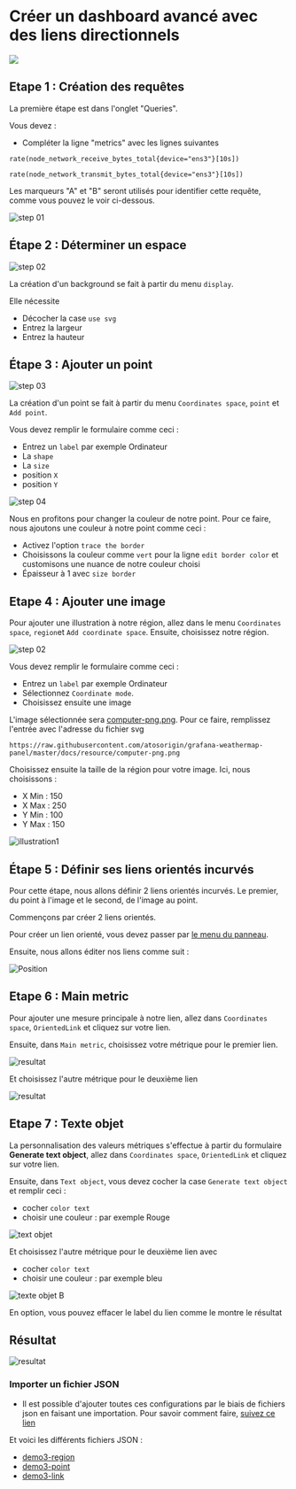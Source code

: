 # Créer un dashboard avancé avec des liens directionnels

[![](../../screenshots/other/Go-back.png)](README.md)

## Etape 1 : Création des requêtes

La première étape est dans l'onglet "Queries".

Vous devez :

- Compléter la ligne "metrics" avec les lignes suivantes

```
rate(node_network_receive_bytes_total{device="ens3"}[10s])

rate(node_network_transmit_bytes_total{device="ens3"}[10s])
```

Les marqueurs "A" et "B" seront utilisés pour identifier cette requête, comme vous pouvez le voir ci-dessous.

![step 01](../../screenshots/demo/tutorial03/query.jpg)

## Étape 2 : Déterminer un espace

![step 02](../../screenshots/demo/tutorial03/display.jpg)

La création d'un background se fait à partir du menu `display`.

Elle nécessite

- Décocher la case `use svg`
- Entrez la largeur
- Entrez la hauteur

## Étape 3 : Ajouter un point

![step 03](../../screenshots/demo/tutorial03/point1.png)

La création d'un point se fait à partir du menu `Coordinates space`, `point` et `Add point`.

Vous devez remplir le formulaire comme ceci :

- Entrez un `label` par exemple Ordinateur
- La `shape`
- La `size`
- position `X`
- position `Y`

![step 04](../../screenshots/demo/tutorial03/point1-color.jpg)

Nous en profitons pour changer la couleur de notre point. Pour ce faire, nous ajoutons une couleur à notre point comme ceci :

- Activez l'option `trace the border`
- Choisissons la couleur comme `vert` pour la ligne `edit border color` et customisons une nuance de notre couleur choisi
- Épaisseur à 1 avec `size border`

## Etape 4 : Ajouter une image

Pour ajouter une illustration à notre région, allez dans le menu `Coordinates space`, `region`et `Add coordinate space`.
Ensuite, choisissez notre région.

![step 02](../../screenshots/demo/tutorial03/CoordinateMode.png)

Vous devez remplir le formulaire comme ceci :

- Entrez un `label` par exemple Ordinateur
- Sélectionnez `Coordinate mode`.
- Choisissez ensuite une image

L'image sélectionnée sera [computer-png.png](../../resource/computer-png.png). Pour ce faire, remplissez l'entrée avec l'adresse du fichier svg

```
https://raw.githubusercontent.com/atosorigin/grafana-weathermap-panel/master/docs/resource/computer-png.png
```

Choisissez ensuite la taille de la région pour votre image. Ici, nous choisissons :

- X Min : 150
- X Max : 250
- Y Min : 100
- Y Max : 150

![illustration1](../../screenshots/demo/tutorial03/illustration1.jpg)

## Étape 5 : Définir ses liens orientés incurvés

Pour cette étape, nous allons définir 2 liens orientés incurvés. Le premier, du point à l'image et le second, de l'image au point.

Commençons par créer 2 liens orientés.

Pour créer un lien orienté, vous devez passer par [le menu du panneau](../panel/panel-incurved-link.md).

Ensuite, nous allons éditer nos liens comme suit :

![Position](../../screenshots/demo/tutorial03/PositionParameter.png)

## Etape 6 : Main metric

Pour ajouter une mesure principale à notre lien, allez dans `Coordinates space`, `OrientedLink` et cliquez sur votre lien.

Ensuite, dans `Main metric`, choisissez votre métrique pour le premier lien.

![resultat](../../screenshots/demo/tutorial03/MainMetricLink.png)

Et choisissez l'autre métrique pour le deuxième lien

![resultat](../../screenshots/demo/tutorial03/MainMetricLinkB.png)

## Etape 7 : Texte objet

La personnalisation des valeurs métriques s'effectue à partir du formulaire **Generate text object**, allez dans `Coordinates space`, `OrientedLink` et cliquez sur votre lien.

Ensuite, dans `Text object`, vous devez cocher la case `Generate text object` et remplir ceci :

- cocher `color text`
- choisir une couleur : par exemple Rouge

![text objet](../../screenshots/demo/tutorial03/text.png)

Et choisissez l'autre métrique pour le deuxième lien avec

- cocher `color text`
- choisir une couleur : par exemple bleu

![texte objet B](../../screenshots/demo/tutorial03/textB.png)

En option, vous pouvez effacer le label du lien comme le montre le résultat

## Résultat

![resultat](../../screenshots/demo/tutorial03/resultat.png)

### Importer un fichier JSON

- Il est possible d'ajouter toutes ces configurations par le biais de fichiers json en faisant une importation. Pour savoir comment faire, [suivez ce lien](../editor/import.md)

Et voici les différents fichiers JSON :

- [demo3-region](../../resource/demo03-region.json)
- [demo3-point](../../resource/demo03-point.json)
- [demo3-link](../../resource/demo03-link.json)
